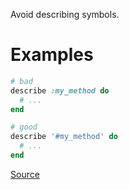 
Avoid describing symbols.

# Examples

```ruby
# bad
describe :my_method do
  # ...
end

# good
describe '#my_method' do
  # ...
end
```

[Source](http://www.rubydoc.info/gems/rubocop/RuboCop/Cop/RSpec/DescribeSymbol)